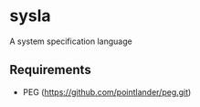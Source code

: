 # sysla
A system specification language

## Requirements

 - PEG (https://github.com/pointlander/peg.git)
 
